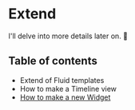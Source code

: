 # Extend

I'll delve into more details later on. :dog:

## Table of contents
- Extend of Fluid templates
- How to make a Timeline view
- [How to make a new Widget](/Documentation/create-widget.md)

